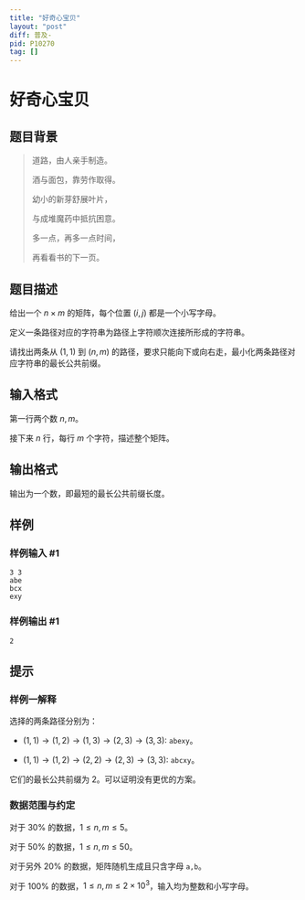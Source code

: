 ```yaml
---
title: "好奇心宝贝"
layout: "post"
diff: 普及-
pid: P10270
tag: []
---
```

# 好奇心宝贝
## 题目背景

> 道路，由人亲手制造。
>
> 酒与面包，靠劳作取得。
>
> 幼小的新芽舒展叶片，
>
> 与成堆魔药中抵抗困意。
>
> 多一点，再多一点时间，
>
> 再看看书的下一页。
## 题目描述

给出一个 $n\times m$ 的矩阵，每个位置 $(i,j)$ 都是一个小写字母。

定义一条路径对应的字符串为路径上字符顺次连接所形成的字符串。

请找出两条从 $(1,1)$ 到 $(n,m)$ 的路径，要求只能向下或向右走，最小化两条路径对应字符串的最长公共前缀。


## 输入格式

第一行两个数 $n,m$。

接下来 $n$ 行，每行 $m$ 个字符，描述整个矩阵。
## 输出格式

输出为一个数，即最短的最长公共前缀长度。
## 样例

### 样例输入 #1
```
3 3
abe
bcx
exy
```
### 样例输出 #1
```
2
```
## 提示

### 样例一解释

选择的两条路径分别为：

- $(1,1)\rightarrow (1,2)\rightarrow (1,3)\rightarrow (2,3)\rightarrow (3,3):$ `abexy`。

- $(1,1)\rightarrow (1,2)\rightarrow (2,2)\rightarrow (2,3)\rightarrow (3,3):$ `abcxy`。

它们的最长公共前缀为 $2$。可以证明没有更优的方案。

### 数据范围与约定

对于 $30\%$ 的数据，$1\le n,m \le 5$。

对于 $50\%$ 的数据，$1 \le n,m \le 50$。

对于另外 $20\%$ 的数据，矩阵随机生成且只含字母 `a,b`。

对于 $100\%$ 的数据，$1 \le n,m \le 2\times 10^3$，输入均为整数和小写字母。


